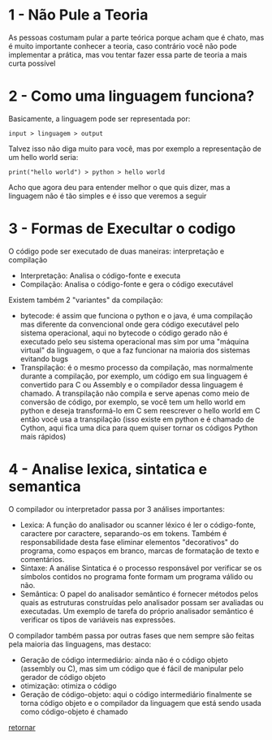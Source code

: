 # 1 - Não Pule a Teoria
 As pessoas costumam pular a parte teórica porque acham que é chato, mas é muito importante conhecer a teoria, caso contrário você não pode implementar a prática, mas vou tentar fazer essa parte de teoria a mais curta possível

# 2 - Como uma linguagem funciona?
 Basicamente, a linguagem pode ser representada por:

 `input > linguagem > output`

 Talvez isso não diga muito para você, mas por exemplo a representação de um hello world seria:

 `print("hello world") > python > hello world`

 Acho que agora deu para entender melhor o que quis dizer, mas a linguagem não é tão simples e é isso que veremos a seguir

# 3 - Formas de Execultar o codigo
 O código pode ser executado de duas maneiras: interpretação e compilação

 - Interpretação: Analisa o código-fonte e executa
 - Compilação: Analisa o código-fonte e gera o código executável

 Existem também 2 "variantes" da compilação:
 
 - bytecode: é assim que funciona o python e o java, é uma compilação mas diferente da convencional onde gera código executável pelo sistema operacional, aqui no bytecode o código gerado não é executado pelo seu sistema operacional mas sim por uma "máquina virtual" da linguagem, o que a faz funcionar na maioria dos sistemas evitando bugs
 - Transpilação: é o mesmo processo da compilação, mas normalmente durante a compilação, por exemplo, um código em sua linguagem é convertido para C ou Assembly e o compilador dessa linguagem é chamado. A transpilação não compila e serve apenas como meio de conversão de código, por exemplo, se você tem um hello world em python e deseja transformá-lo em C sem reescrever o hello world em C então você usa a transpilação (isso existe em python e é chamado de Cython, aqui fica uma dica para quem quiser tornar os códigos Python mais rápidos)

# 4 - Analise lexica, sintatica e semantica
 O compilador ou interpretador passa por 3 análises importantes:

 - Lexica: A função do analisador ou scanner léxico é ler o código-fonte, caractere por caractere, separando-os em tokens. Também é responsabilidade desta fase eliminar elementos "decorativos" do programa, como espaços em branco, marcas de formatação de texto e comentários.
 - Sintaxe: A análise Sintatica é o processo responsável por verificar se os símbolos contidos no programa fonte formam um programa válido ou não.
 - Semântica: O papel do analisador semântico é fornecer métodos pelos quais as estruturas construídas pelo analisador possam ser avaliadas ou executadas. Um exemplo de tarefa do próprio analisador semântico é verificar os tipos de variáveis ​​nas expressões.

 O compilador também passa por outras fases que nem sempre são feitas pela maioria das linguagens, mas destaco:
 - Geração de código intermediário: ainda não é o código objeto (assembly ou C), mas sim um código que é fácil de manipular pelo gerador de código objeto
 - otimização: otimiza o código
 - Geração de código-objeto: aqui o código intermediário finalmente se torna código objeto e o compilador da linguagem que está sendo usada como código-objeto é chamado

[retornar](../../README.md)
